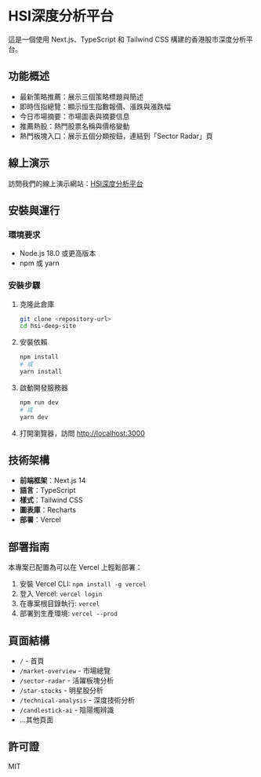 # HSI深度分析平台

這是一個使用 Next.js、TypeScript 和 Tailwind CSS 構建的香港股市深度分析平台。

## 功能概述

- 最新策略推薦：展示三個策略標題與簡述
- 即時恆指總覽：顯示恒生指數報價、漲跌與漲跌幅
- 今日市場摘要：市場圖表與摘要信息
- 推薦熱股：熱門股票名稱與價格變動
- 熱門板塊入口：展示五個分類按鈕，連結到「Sector Radar」頁

## 線上演示

訪問我們的線上演示網站：[HSI深度分析平台](https://hsi-deep-site-lmy3jo2pb-ambers-projects-242e116b.vercel.app)

## 安裝與運行

### 環境要求

- Node.js 18.0 或更高版本
- npm 或 yarn

### 安裝步驟

1. 克隆此倉庫

   ```bash
   git clone <repository-url>
   cd hsi-deep-site
   ```

2. 安裝依賴

   ```bash
   npm install
   # 或
   yarn install
   ```

3. 啟動開發服務器

   ```bash
   npm run dev
   # 或
   yarn dev
   ```

4. 打開瀏覽器，訪問 [http://localhost:3000](http://localhost:3000)

## 技術架構

- **前端框架**：Next.js 14
- **語言**：TypeScript
- **樣式**：Tailwind CSS
- **圖表庫**：Recharts
- **部署**：Vercel

## 部署指南

本專案已配置為可以在 Vercel 上輕鬆部署：

1. 安裝 Vercel CLI: `npm install -g vercel`
2. 登入 Vercel: `vercel login`
3. 在專案根目錄執行: `vercel`
4. 部署到生產環境: `vercel --prod`

## 頁面結構

- `/` - 首頁
- `/market-overview` - 市場總覽
- `/sector-radar` - 活躍板塊分析
- `/star-stocks` - 明星股分析
- `/technical-analysis` - 深度技術分析
- `/candlestick-ai` - 陰陽燭辨識
- ...其他頁面

## 許可證

MIT
